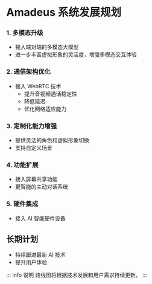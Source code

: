 # Amadeus 系统发展规划

### 1. 多模态升级
- 接入端对端的多模态大模型
- 进一步丰富虚拟形象的灵活度，增强多模态交互体验

### 2. 通信架构优化
- 接入 WebRTC 技术
  - 提升音视频通话稳定性
  - 降低延迟
  - 优化网络适应能力

### 3. 定制化能力增强
- 提供灵活的角色和虚拟形象切换
- 支持自定义场景

### 4. 功能扩展
- 接入屏幕共享功能
- 更智能的主动对话系统

### 5. 硬件集成
- 接入 AI 智能硬件设备

## 长期计划

- 持续跟进最新 AI 技术
- 提升用户体验

::: info 说明
路线图将根据技术发展和用户需求持续更新。
:::